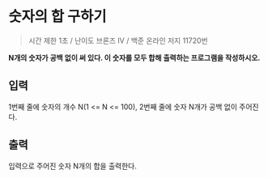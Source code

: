 숫자의 합 구하기
=================
> 시간 제한 1초 /
> 난이도 브론즈 IV /
> 백준 온라인 저지 11720번

**N개의 숫자가 공백 없이 써 있다. 이 숫자를 모두 합해 출력하는 프로그램을 작성하시오.**

입력
---------
1번째 줄에 숫자의 개수 N(1 <= N <= 100), 2번째 줄에 숫자 N개가 공백 없이 주어진다.

출력
---------
입력으로 주어진 숫자 N개의 합을 출력한다.


